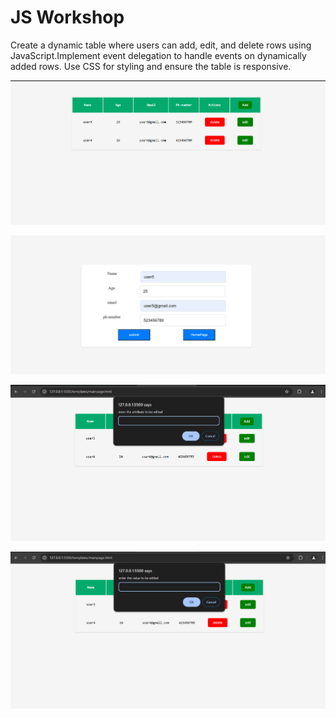 # JS Workshop

Create a dynamic table where users can add, edit, and delete rows using JavaScript.Implement event delegation to handle events on dynamically added rows. Use CSS for styling and ensure the table is responsive.

![mainpage](https://github.com/SaiMethish/workshop/blob/22bf6886cf0f854bed804672779909717cdd7a31/screenshots/mainpage.png)

![userform](https://github.com/SaiMethish/workshop/blob/main/screenshots/userform.png?raw=true)

![editprofile](https://github.com/SaiMethish/workshop/blob/main/screenshots/editfunctionality1.png?raw=true)

![editprofile2](https://github.com/SaiMethish/workshop/blob/main/screenshots/editfunctionality2.png?raw=true)

